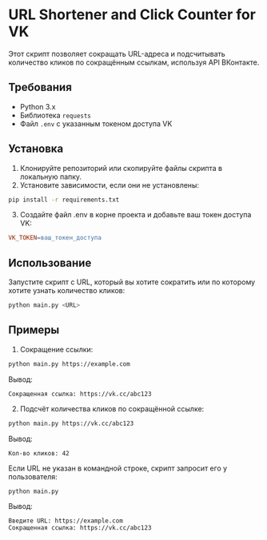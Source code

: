 # URL Shortener and Click Counter for VK

Этот скрипт позволяет сокращать URL-адреса и подсчитывать количество кликов по сокращённым ссылкам, используя API ВКонтакте.

## Требования

- Python 3.x
- Библиотека `requests`
- Файл `.env` с указанным токеном доступа VK

## Установка

1. Клонируйте репозиторий или скопируйте файлы скрипта в локальную папку.
2. Установите зависимости, если они не установлены:
```bash
pip install -r requirements.txt
```

3. Создайте файл .env в корне проекта и добавьте ваш токен доступа VK:
```makefile
VK_TOKEN=ваш_токен_доступа
```

## Использование
Запустите скрипт с URL, который вы хотите сократить или по которому хотите узнать количество кликов:
```bash
python main.py <URL>
```
## Примеры

1. Сокращение ссылки:   
```bash
python main.py https://example.com
```
Вывод:
```arduino
Сокращенная ссылка: https://vk.cc/abc123
```
2. Подсчёт количества кликов по сокращённой ссылке:
```bash
python main.py https://vk.cc/abc123
```
Вывод:
```arduino
Кол-во кликов: 42
```
Если URL не указан в командной строке, скрипт запросит его у пользователя:
```bash
python main.py
```
Вывод:
```arduino
Введите URL: https://example.com
Сокращенная ссылка: https://vk.cc/abc123
```
